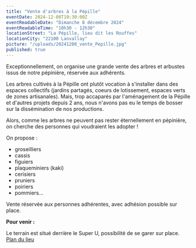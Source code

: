 ```yaml
---
title: "Vente d'arbres à la Pépille"
eventDate: 2024-12-08T10:30:00Z
eventReadableDate: "Dimanche 8 décembre 2024"
eventReadableTime: "10h30 - 12h30"
locationStreet: "La Pépille, lieu dit les Rouffes"
locationCity: "22100 Lanvallay"
picture: "/uploads/20241208_vente_Pepille.jpg"
published: true
---
```


Exceptionnellement, on organise une grande vente des arbres et arbustes issus de notre pépinière, réservée aux adhérents.

<!--more-->

Les arbres cultivés à la Pépille ont plutôt vocation à s'installer dans des espaces collectifs (jardins partagés, coeurs de lotissement, espaces verts de zones artisanales). Mais, trop accaparés par l'aménagement de la Pépille et d'autres projets depuis 2 ans, nous n'avons pas eu le temps de bosser sur la dissémination de nos productions.

Alors, comme les arbres ne peuvent pas rester éternellement en pépinière, on cherche des personnes qui voudraient les adopter ! 

On propose : 
- groseilliers
- cassis
- figuiers
- plaqueminiers (kaki)
- cerisiers
- pruniers
- poiriers
- pommiers...

Vente réservée aux personnes adhérentes, avec adhésion possible sur place.

**Pour venir :**

Le terrain est situé derrière le Super U, possibilité de se garer sur place.
[Plan du lieu](https://www.openstreetmap.org/#map=17/48.44885/-2.01522&layers=N)
